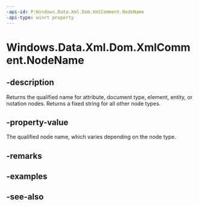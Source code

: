 ```yaml
---
-api-id: P:Windows.Data.Xml.Dom.XmlComment.NodeName
-api-type: winrt property
---
```


<!-- Property syntax
public string NodeName { get; }
-->

# Windows.Data.Xml.Dom.XmlComment.NodeName

## -description
Returns the qualified name for attribute, document type, element, entity, or notation nodes. Returns a fixed string for all other node types.

## -property-value
The qualified node name, which varies depending on the node type.

## -remarks

## -examples

## -see-also
